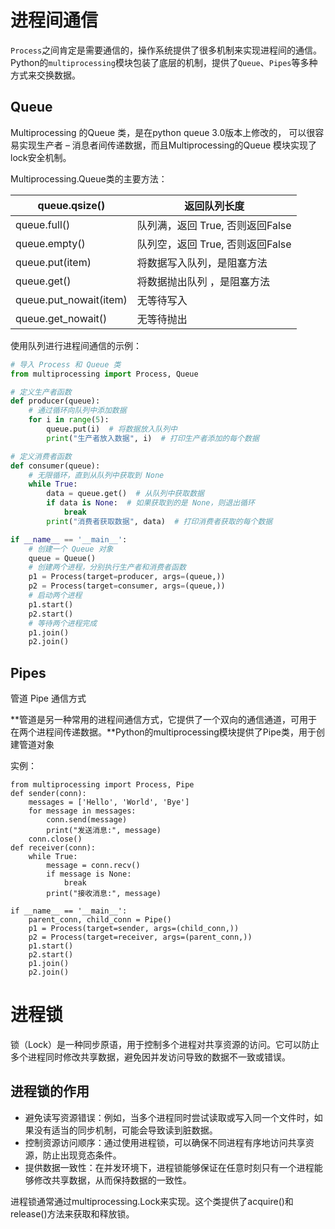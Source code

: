 # 进程间通信

`Process`之间肯定是需要通信的，操作系统提供了很多机制来实现进程间的通信。Python的`multiprocessing`模块包装了底层的机制，提供了`Queue`、`Pipes`等多种方式来交换数据。



## Queue

Multiprocessing 的Queue 类，是在python queue 3.0版本上修改的， 可以很容易实现生产者 – 消息者间传递数据，而且Multiprocessing的Queue 模块实现了lock安全机制。

Multiprocessing.Queue类的主要方法：

| queue.qsize()          | 返回队列长度                     |
| ---------------------- | -------------------------------- |
| queue.full()           | 队列满，返回 True, 否则返回False |
| queue.empty()          | 队列空，返回 True, 否则返回False |
| queue.put(item)        | 将数据写入队列，是阻塞方法       |
| queue.get()            | 将数据抛出队列 ，是阻塞方法      |
| queue.put_nowait(item) | 无等待写入                       |
| queue.get_nowait()     | 无等待抛出                       |

使用队列进行进程间通信的示例：

```python
# 导入 Process 和 Queue 类
from multiprocessing import Process, Queue

# 定义生产者函数
def producer(queue):
    # 通过循环向队列中添加数据
    for i in range(5):
        queue.put(i)  # 将数据放入队列中
        print("生产者放入数据", i)  # 打印生产者添加的每个数据

# 定义消费者函数
def consumer(queue):
    # 无限循环，直到从队列中获取到 None
    while True:
        data = queue.get()  # 从队列中获取数据
        if data is None:  # 如果获取到的是 None，则退出循环
            break
        print("消费者获取数据", data)  # 打印消费者获取的每个数据

if __name__ == '__main__':
    # 创建一个 Queue 对象
    queue = Queue()
    # 创建两个进程，分别执行生产者和消费者函数
    p1 = Process(target=producer, args=(queue,))
    p2 = Process(target=consumer, args=(queue,))
    # 启动两个进程
    p1.start()
    p2.start()
    # 等待两个进程完成
    p1.join()
    p2.join()
```

## Pipes

管道 Pipe 通信方式

**管道是另一种常用的进程间通信方式，它提供了一个双向的通信通道，可用于在两个进程间传递数据。**Python的multiprocessing模块提供了Pipe类，用于创建管道对象

实例：

```
from multiprocessing import Process, Pipe
def sender(conn):
    messages = ['Hello', 'World', 'Bye']
    for message in messages:
        conn.send(message)
        print("发送消息:", message)
    conn.close()
def receiver(conn):
    while True:
        message = conn.recv()
        if message is None:
            break
        print("接收消息:", message)

if __name__ == '__main__':
    parent_conn, child_conn = Pipe()
    p1 = Process(target=sender, args=(child_conn,))
    p2 = Process(target=receiver, args=(parent_conn,))
    p1.start()
    p2.start()
    p1.join()
    p2.join()
```



# 进程锁

锁（Lock）是一种同步原语，用于控制多个进程对共享资源的访问。它可以防止多个进程同时修改共享数据，避免因并发访问导致的数据不一致或错误。

## 进程锁的作用

- 避免读写资源错误：例如，当多个进程同时尝试读取或写入同一个文件时，如果没有适当的同步机制，可能会导致读到脏数据。
- 控制资源访问顺序：通过使用进程锁，可以确保不同进程有序地访问共享资源，防止出现竞态条件。
- 提供数据一致性：在并发环境下，进程锁能够保证在任意时刻只有一个进程能够修改共享数据，从而保持数据的一致性。

进程锁通常通过multiprocessing.Lock来实现。这个类提供了acquire()和release()方法来获取和释放锁。